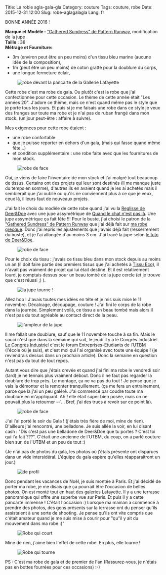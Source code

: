 Title: La roble agla-gala-gla
Category: couture
Tags: couture, robe
Date: 2015-12-31 12:00
Slug: robe-aglagalagla
Lang: fr

BONNE ANNÉE 2016 ! 

**Marque et Modèle :** ["Gathered Sundress" de Pattern Runway](http://patternrunway.com/shop/gathered-sundress-pattern/), modification de la jupe<br>
**Taille :** 38 <br>
**Métrage et Fourniture:** <br>
- 3m (environ peut être un peu moins) d'un tissu bleu marine (aucune idée de la composition),<br>
- 1m (peut être un peu moins) de coton gratté pour la doublure du corps,<br>
- une longue fermeture éclair, <br>


<figure>
	<img src="/images/robeaglaLafayette.JPG" alt="robe devant la pancarte de la Gallerie Lafayette">
</figure>


Cette robe c'est ma robe de gala. Ou plutôt c'est la robe que j'ai confectionnée pour cette occasion. 
Le thème de cette année était "Les années 20". J'adore ce thème, mais ce n'est quand même pas le style que je porte tous les jours. Et puis si je me faisais une robe dans ce style je veux des franges sur toute ma robe et je n'ai pas de ruban frangé dans mon stock. (un jour peut-être : affaire à suivre). 

Mes exigences pour cette robe étaient :<br>
- une robe confortable <br>
- que je puisse reporter en dehors d'un gala, (mais qui fasse quand même fête...) <br>
- et condition supplémentaire :  une robe faite avec que les fournitures de mon stock.<br>

<figure>
	<img src="/images/robeagla1.JPG" alt="robe de face">
</figure>

Oui, je viens de faire l'inventaire de mon stock et j'ai malgré tout beaucoup de tissus. Certains ont des projets qui leur sont destinés (il me manque juste du temps en somme), d'autres ils en avaient quand je les ai achetés mais il semblerait que j'ai oublié ou qu'ils ne conviennent plus à ce que je veux, ceux là, il leurs faut de nouveaux projets. 

J'ai fait le choix du modèle de cette robe quand j'ai vu la [Reglisse de Deer&Doe](http://boutique.deer-and-doe.fr/robe-reglisse.html) avec une jupe assymétrique de [Quand le chat n'est pas là](http://lamiphoque.canalblog.com/archives/2015/11/11/32896153.html). Une jupe assymétrique ça fait fête !!! 
Pour le buste, j'ai choisi le patron de la ["Gathered Sundress" de Pattern Runway](http://patternrunway.com/shop/gathered-sundress-pattern/) que j'ai déjà fait sur [ma robe grecque](http://mllecarnot.org/robe-grecque.html). Donc j'ai repris les ajustements que j'avais déjà fait (resserrement du buste), et je l'ai allongée d'au moins 3 cm.
J'ai tracé la jupe selon [le tuto de Deer&Doe](http://blog.deer-and-doe.fr/2556-reglisse-sew-along-creer-une-jupe-asymetrique/).


<figure>
	<img src="/images/robeaglaLafayette1.JPG" alt="robe de face">
</figure>

Pour le choix du tissu : j'avais ce tissu bleu dans mon stock depuis au moins un an (il doit faire partie des premiers tissus que j'ai achetés à [Tissu Eco](http://www.tissu-eco.com/)), il n'avait pas vraiment de projet qui lui était destiné. Et il est relativement lourd, je comptais dessus pour un beau tombé de la jupe cercle (et je trouve que c'est réussi ;) ).


<figure>
	<img src="/images/robeaglaTourne0.JPG" alt="la jupe tourne !">
</figure>

Allez hop ! J'avais toutes mes idées en tête et je mis suis mise le 11 novembre. Décalcage, découpage, couture ! J'ai fini le corps de la robe dans la journée.
Simplement voilà, ce tissu a un beau tombé mais alors il n'est pas du tout agréable au contact direct de la peau. 

<figure>
	<img src="/images/robeaglaAmpleur.JPG" alt="l'ampleur de la jupe">
</figure>

Il me fallait une doublure, sauf que le 11 novembre touche à sa fin. 
Mais le souci c'est que dans la semaine qui suit, le jeudi il y a le Congrès Industriel. [Le Congrès Industriel](https://ae.utbm.fr/congres/) c'est le forum Entreprises-Etudiants de l'[UTBM](https://www.utbm.fr/) (l'école où je suis), et c'est moi qui l'ai organisé avec toute une équipe ! (je reviendrais dessus dans un prochain article). Donc la semaine en question n'est pas du tout de tout repos. 

Autant vous dire que j'étais crevée et quand j'ai fini ma robe le vendredi soir (tard) je ne tennais plus vraiment debout. Donc il ne faut pas regarder la doublure de trop près. Le montage, ça ne va pas du tout ! Je pense que je vais la démonter et la remonter tranquillement. (ça me fera un entrainement, parce que là j'ai un peu galéré. J'ai commencé par coudre toute ma doublure en m'appliquant. Ah ! elle était super bien posée, mais on ne pouvait plus la retourner --'... Bref, j'ai des trucs à revoir sur ce point là).

<figure>
	<img src="/images/robeaglaLafayette2.JPG" alt="robe de face">
</figure>

J'ai l'ai porté le soir du Gala ! (j'étais très fière de moi, mine de rien). 
D'ailleurs j'ai rencontré, une belladone. Je suis allée la voir, en lui disant cash : "Dis c'est pas une belladone de Deer&Doe que tu portes ? C'est toi qui l'a fait ???". C'était une ancienne de l'UTBM, du coup, on a parlé couture bien sur, de l'UTBM et un peu de tout :)

(Je n'ai pas de photos du gala, les photos où j'étais présente ont disparues dans un vide intersidéral. L'équipe du gala espère qu'elles réapparaitront un jour.)


<figure>
	<img src="/images/robeaglaProfil.JPG" alt="de profil">
</figure>

Donc pendant les vacances de Noël, je suis montée à Paris. Et j'ai décidé de porter ma robe, je me disais que ça pourrait être l'occasion de belles photos. 
On est monté tout en haut des galeries Lafayette. Il y a une terrasse panoramique qui offre une superbe vue sur Paris. 
Et puis il y a cette pancarte immense ! C'était l'occasion :)
Lorsque ma maman a commencé à prendre des photos, des gens présents sur la terrasse ont du penser qu'ils assistaient à une sorte de shooting. Je pense qu'ils ont vite compris que c'était amateur quand je me suis mise à courir pour "qu"il y ait du mouvement dans ma robe :)"

<figure>
	<img src="/images/robeaglaCours.JPG" alt="Robe qui court">
</figure>

Mine de rien, j'aime bien l'effet de cette robe. En plus, elle tourne ! 

<figure>
	<img src="/images/robeaglaTourne.JPG" alt="Robe qui tourne">
</figure>

PS : C'est ma robe de gala et de premier de l'an (Rassurez-vous, je n'étais pas en bottes fourrées pour ces occasions) :-)


